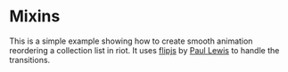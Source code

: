 # Mixins

This is a simple example showing how to create smooth animation reordering a collection list in riot.
It uses [flipjs](https://github.com/GoogleChrome/flipjs) by [Paul Lewis](https://github.com/paullewis) to handle the transitions.
